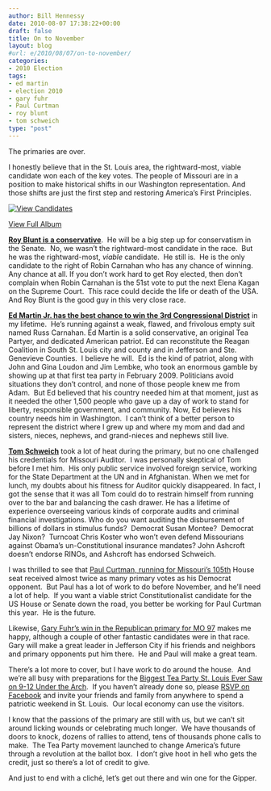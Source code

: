 ```yaml
---
author: Bill Hennessy
date: 2010-08-07 17:38:22+00:00
draft: false
title: On to November
layout: blog
#url: e/2010/08/07/on-to-november/
categories:
- 2010 Election
tags:
- ed martin
- election 2010
- gary fuhr
- Paul Curtman
- roy blunt
- tom schweich
type: "post"
---
```


The primaries are over.

I honestly believe that in the St. Louis area, the rightward-most, viable candidate won each of the key votes. The people of Missouri are in a position to make historical shifts in our Washington representation. And those shifts are just the first step and restoring America’s First Principles.


[![View Candidates](https://hennessysview.com/wp-content/uploads/2010/08/InlineRepresentationd08f5111932d4704b275e02a735b68c2.jpg)
](https://cid-64e05c806e635fcd.skydrive.live.com/redir.aspx?page=browse&resid=64E05C806E635FCD!496&type=5)


[View Full Album](https://cid-64e05c806e635fcd.skydrive.live.com/redir.aspx?page=browse&resid=64E05C806E635FCD!496&type=5)





**[Roy Blunt is a conservative](https://www.royblunt.com)**.  He will be a big step up for conservatism in the Senate.  No, we wasn’t the rightward-most candidate in the race.  But he was the rightward-most, _viable_ candidate.  He still is.  He is the only candidate to the right of Robin Carnahan who has any chance of winning.  Any chance at all. If you don’t work hard to get Roy elected, then don’t complain when Robin Carnahan is the 51st vote to put the next Elena Kagan on the Supreme Court.  This race could decide the life or death of the USA.  And Roy Blunt is the good guy in this very close race.

**[Ed Martin Jr. has the best chance to win the 3rd Congressional District](https://edmartinforcongress.com/)** in my lifetime.  He’s running against a weak, flawed, and frivolous empty suit named Russ Carnahan. Ed Martin is a solid conservative, an original Tea Partyer, and dedicated American patriot. Ed can reconstitute the Reagan Coalition in South St. Louis city and county and in Jefferson and Ste. Genevieve Counties.  I believe he will.  Ed is the kind of patriot, along with John and Gina Loudon and Jim Lembke, who took an enormous gamble by showing up at that first tea party in February 2009. Politicians avoid situations they don’t control, and none of those people knew me from Adam.  But Ed believed that his country needed him at that moment, just as it needed the other 1,500 people who gave up a day of work to stand for liberty, responsible government, and community. Now, Ed believes his country needs him in Washington.  I can’t think of a better person to represent the district where I grew up and where my mom and dad and sisters, nieces, nephews, and grand-nieces and nephews still live.

**[Tom Schweich](https://www.tomschweich.com/)** took a lot of heat during the primary, but no one challenged his credentials for Missouri Auditor.  I was personally skeptical of Tom before I met him.  His only public service involved foreign service, working for the State Department at the UN and in Afghanistan. When we met for lunch, my doubts about his fitness for Auditor quickly disappeared. In fact, I got the sense that it was all Tom could do to restrain himself from running over to the bar and balancing the cash drawer. He has a lifetime of experience overseeing various kinds of corporate audits and criminal financial investigations. Who do you want auditing the disbursement of billions of dollars in stimulus funds?  Democrat Susan Montee?  Democrat Jay Nixon?  Turncoat Chris Koster who won’t even defend Missourians against Obama’s un-Constitutional insurance mandates? John Ashcroft doesn’t endorse RINOs, and Ashcroft has endorsed Schweich.

I was thrilled to see that [Paul Curtman, running for Missouri’s 105th](https://www.paulcurtman.com/Site/Welcome.html) House seat received almost twice as many primary votes as his Democrat opponent.  But Paul has a lot of work to do before November, and he’ll need a lot of help.  If you want a viable strict Constitutionalist candidate for the US House or Senate down the road, you better be working for Paul Curtman this year.  He is the future.

Likewise, [Gary Fuhr’s win in the Republican primary for MO 97](https://www.garyfuhrforstaterep.com/) makes me happy, although a couple of other fantastic candidates were in that race.  Gary will make a great leader in Jefferson City if his friends and neighbors and primary opponents put him there.  He and Paul will make a great team.

There’s a lot more to cover, but I have work to do around the house.  And we’re all busy with preparations for the [Biggest Tea Party St. Louis Ever Saw on 9-12 Under the Arch](https://stlouisteaparty.com/2010/08/03/the-best-st-louis-tea-party-evah/).  If you haven’t already done so, please [RSVP on Facebook](https://www.facebook.com/home.php?#!/event.php?eid=135896759783481) and invite your friends and family from anywhere to spend a patriotic weekend in St. Louis.  Our local economy can use the visitors.

I know that the passions of the primary are still with us, but we can’t sit around licking wounds or celebrating much longer.  We have thousands of doors to knock, dozens of rallies to attend, tens of thousands phone calls to make.  The Tea Party movement launched to change America’s future through a revolution at the ballot box.  I don’t give hoot in hell who gets the credit, just so there’s a lot of credit to give.

And just to end with a cliché, let’s get out there and win one for the Gipper.
